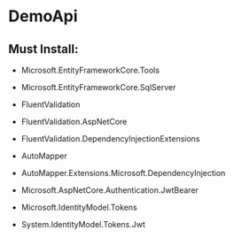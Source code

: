 # DemoApi

## Must Install:

- Microsoft.EntityFrameworkCore.Tools
- Microsoft.EntityFrameworkCore.SqlServer

- FluentValidation
- FluentValidation.AspNetCore
- FluentValidation.DependencyInjectionExtensions

- AutoMapper
- AutoMapper.Extensions.Microsoft.DependencyInjection

- Microsoft.AspNetCore.Authentication.JwtBearer
- Microsoft.IdentityModel.Tokens
- System.IdentityModel.Tokens.Jwt